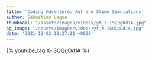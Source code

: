 ```yaml
---
title: 'Coding Adventure: Ant and Slime Simulations'
author: Sebastian Lague
thumbnail: "/assets/images/videos/yt_X-iSQQgOd1A.jpg"
og_image: "/assets/images/videos/yt_X-iSQQgOd1A.jpg"
date: '2021-12-02 18:27:11 +0000'
---
```


{% youtube_tag X-iSQQgOd1A %}
